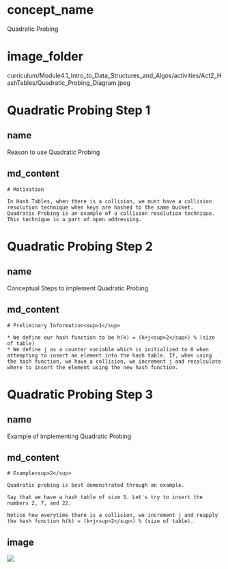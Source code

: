 # concept_name
Quadratic Probing

# image_folder
curriculum/Module4.1_Intro_to_Data_Structures_and_Algos/activities/Act2_HashTables/Quadratic_Probing_Diagram.jpeg

# Quadratic Probing Step 1

## name
Reason to use Quadratic Probing

## md_content
```
# Motivation

In Hash Tables, when there is a collision, we must have a collision resolution technique when keys are hashed to the same bucket. Quadratic Probing is an example of a collision resolution technique. This technique is a part of open addressing.
```

# Quadratic Probing Step 2

## name
Conceptual Steps to implement Quadratic Probing

## md_content
```
# Preliminary Information<sup>1</sup> 

* We define our hash function to be h(k) = (k+j<sup>2</sup>) % (size of table)
* We define j as a counter variable which is initialized to 0 when attempting to insert an element into the hash table. If, when using the hash function, we have a collision, we increment j and recalculate where to insert the element using the new hash function.
```

# Quadratic Probing Step 3

## name
Example of implementing Quadratic Probing

## md_content
```
# Example<sup>2</sup>

Quadratic probing is best demonstrated through an example.

Say that we have a hash table of size 5. Let's try to insert the numbers 2, 7, and 22.

Notice how everytime there is a collision, we increment j and reapply the hash function h(k) = (k+j<sup>2</sup>) % (size of table).

```
## image
<img src ="https://projectbit.s3-us-west-1.amazonaws.com/darlene/labs/Quadratic_Probing_Diagram+.jpeg">

 











